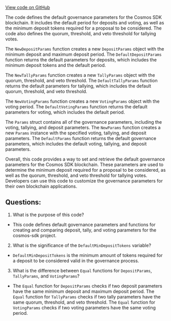 [View code on GitHub](https://github.com/cosmos/cosmos-sdk.git/x/gov/types/v1beta1/params.go)

The code defines the default governance parameters for the Cosmos SDK blockchain. It includes the default period for deposits and voting, as well as the minimum deposit tokens required for a proposal to be considered. The code also defines the quorum, threshold, and veto threshold for tallying votes.

The `NewDepositParams` function creates a new `DepositParams` object with the minimum deposit and maximum deposit period. The `DefaultDepositParams` function returns the default parameters for deposits, which includes the minimum deposit tokens and the default period.

The `NewTallyParams` function creates a new `TallyParams` object with the quorum, threshold, and veto threshold. The `DefaultTallyParams` function returns the default parameters for tallying, which includes the default quorum, threshold, and veto threshold.

The `NewVotingParams` function creates a new `VotingParams` object with the voting period. The `DefaultVotingParams` function returns the default parameters for voting, which includes the default period.

The `Params` struct contains all of the governance parameters, including the voting, tallying, and deposit parameters. The `NewParams` function creates a new `Params` instance with the specified voting, tallying, and deposit parameters. The `DefaultParams` function returns the default governance parameters, which includes the default voting, tallying, and deposit parameters.

Overall, this code provides a way to set and retrieve the default governance parameters for the Cosmos SDK blockchain. These parameters are used to determine the minimum deposit required for a proposal to be considered, as well as the quorum, threshold, and veto threshold for tallying votes. Developers can use this code to customize the governance parameters for their own blockchain applications.
## Questions: 
 1. What is the purpose of this code?
- This code defines default governance parameters and functions for creating and comparing deposit, tally, and voting parameters for the cosmos-sdk project.

2. What is the significance of the `DefaultMinDepositTokens` variable?
- `DefaultMinDepositTokens` is the minimum amount of tokens required for a deposit to be considered valid in the governance process.

3. What is the difference between `Equal` functions for `DepositParams`, `TallyParams`, and `VotingParams`?
- The `Equal` function for `DepositParams` checks if two deposit parameters have the same minimum deposit and maximum deposit period. The `Equal` function for `TallyParams` checks if two tally parameters have the same quorum, threshold, and veto threshold. The `Equal` function for `VotingParams` checks if two voting parameters have the same voting period.